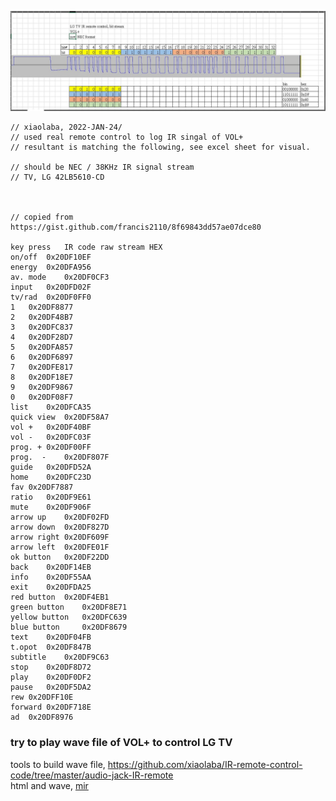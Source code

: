 

![LG_TV_VOL+.JPG](LG_TV_VOL+.JPG)  

```
// xiaolaba, 2022-JAN-24/
// used real remote control to log IR singal of VOL+
// resultant is matching the following, see excel sheet for visual.

// should be NEC / 38KHz IR signal stream
// TV, LG 42LB5610-CD



// copied from https://gist.github.com/francis2110/8f69843dd57ae07dce80

key press	IR code raw stream HEX
on/off	0x20DF10EF
energy	0x20DFA956
av. mode	0x20DF0CF3
input	0x20DFD02F
tv/rad	0x20DF0FF0
1	0x20DF8877
2	0x20DF48B7
3	0x20DFC837
4	0x20DF28D7
5	0x20DFA857
6	0x20DF6897
7	0x20DFE817
8	0x20DF18E7
9	0x20DF9867
0	0x20DF08F7
list	0x20DFCA35
quick view	0x20DF58A7
vol +	0x20DF40BF
vol -	0x20DFC03F
prog. +	0x20DF00FF
prog.  -	0x20DF807F
guide	0x20DFD52A
home	0x20DFC23D
fav	0x20DF7887
ratio	0x20DF9E61
mute	0x20DF906F
arrow up	0x20DF02FD
arrow down	0x20DF827D
arrow right	0x20DF609F
arrow left	0x20DFE01F
ok button	0x20DF22DD
back	0x20DF14EB
info	0x20DF55AA
exit	0x20DFDA25
red button	0x20DF4EB1
green button	0x20DF8E71
yellow button	0x20DFC639
blue button 	0x20DF8679
text	0x20DF04FB
t.opot	0x20DF847B
subtitle	0x20DF9C63
stop	0x20DF8D72
play	0x20DF0DF2
pause	0x20DF5DA2
rew	0x20DFF10E
forward	0x20DF718E
ad	0x20DF8976

```


### try to play wave file of VOL+ to control LG TV  
tools to build wave file, https://github.com/xiaolaba/IR-remote-control-code/tree/master/audio-jack-IR-remote  
html and wave, [mir](mir)
